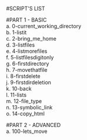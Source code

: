 #SCRIPT'S LIST

#PART 1 - BASIC \
a. 0-current_working_directory \
b. 1-listit \
c. 2-bring_me_home \
d. 3-listfiles \
e. 4-listmorefiles \
f. 5-listfilesdigitonly \
g. 6-firstdirectory \
h. 7-movethatfile \
i. 8-firstdelete \
j. 9-firstdirdeletion \
k. 10-back \
l. 11-lists \
m. 12-file_type \
n. 13-symbolic_link \
o. 14-copy_html 


#PART 2 - ADVANCED \
a. 100-lets_move 



 